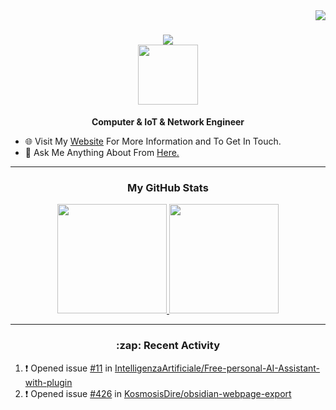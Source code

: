 <img align="right" src="https://visitor-badge.laobi.icu/badge?page_id=knetrix">

<h1 align="center">
  <a href="https://git.io/typing-svg">
    <img src="https://readme-typing-svg.herokuapp.com/?lines=Hi+There!+👋;I'm+Mustafa;&center=true&size=30">
  </a>
<div align="center">
<img align='center' src="https://media.giphy.com/media/LmNwrBhejkK9EFP504/giphy.gif" width=96>
</div>
</h1>

<p align="center"><b>Computer & IoT & Network Engineer</b></p>

- 🌐 Visit My [Website](https://www.knetrix.com/) For More Information and To Get In Touch.
- 💬 Ask Me Anything About From <a href="https://github.com/knetrix/knetrix/issues" title="Issues">Here.</a>

---

<h3 align="center">My GitHub Stats </h3>
<div align="center">
<a href="https://github.com/knetrix">
  <img height="175em" src="https://github-readme-stats.vercel.app/api?username=knetrix&count_private=true&show_icons=true&theme=chartreuse-dark" />
  </a>
  <a href="https://github.com/knetrix">
    <img height="175em" src="https://github-readme-stats.vercel.app/api/top-langs/?username=knetrix&layout=compact&theme=chartreuse-dark&langs_count=8" /></a>
</div>

---

<h3 align="center"> :zap: Recent Activity</h3>

<!--START_SECTION:activity-->
1. ❗ Opened issue [#11](https://github.com/IntelligenzaArtificiale/Free-personal-AI-Assistant-with-plugin/issues/11) in [IntelligenzaArtificiale/Free-personal-AI-Assistant-with-plugin](https://github.com/IntelligenzaArtificiale/Free-personal-AI-Assistant-with-plugin)
2. ❗ Opened issue [#426](https://github.com/KosmosisDire/obsidian-webpage-export/issues/426) in [KosmosisDire/obsidian-webpage-export](https://github.com/KosmosisDire/obsidian-webpage-export)
<!--END_SECTION:activity-->
